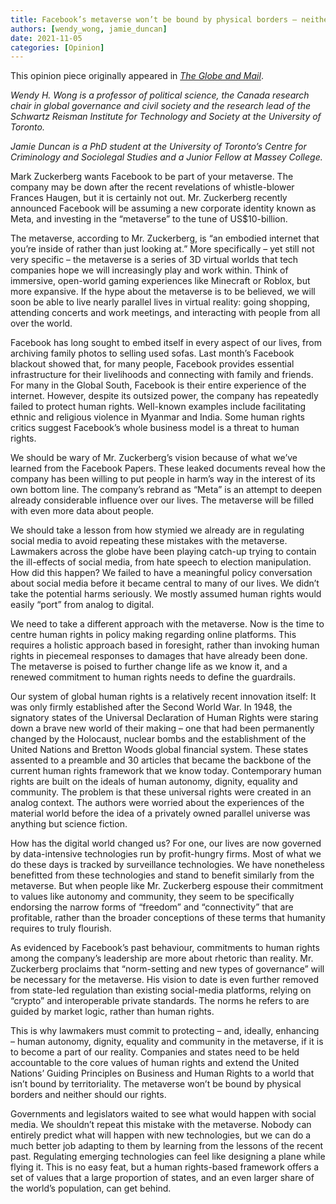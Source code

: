 ```yaml
---
title: Facebook’s metaverse won’t be bound by physical borders – neither are human rights
authors: [wendy_wong, jamie_duncan]
date: 2021-11-05
categories: [Opinion]
---
```

This opinion piece originally appeared in [*The Globe and Mail*](https://www.theglobeandmail.com/opinion/article-facebooks-metaverse-wont-be-bound-by-physical-borders-neither-are/).

*Wendy H. Wong is a professor of political science, the Canada research chair in global governance and civil society and the research lead of the Schwartz Reisman Institute for Technology and Society at the University of Toronto.*

*Jamie Duncan is a PhD student at the University of Toronto’s Centre for Criminology and Sociolegal Studies and a Junior Fellow at Massey College.*

Mark Zuckerberg wants Facebook to be part of your metaverse. The company may be down after the recent revelations of whistle-blower Frances Haugen, but it is certainly not out. Mr. Zuckerberg recently announced Facebook will be assuming a new corporate identity known as Meta, and investing in the “metaverse” to the tune of US$10-billion.

The metaverse, according to Mr. Zuckerberg, is “an embodied internet that you’re inside of rather than just looking at.” More specifically – yet still not very specific – the metaverse is a series of 3D virtual worlds that tech companies hope we will increasingly play and work within. Think of immersive, open-world gaming experiences like Minecraft or Roblox, but more expansive. If the hype about the metaverse is to be believed, we will soon be able to live nearly parallel lives in virtual reality: going shopping, attending concerts and work meetings, and interacting with people from all over the world.

Facebook has long sought to embed itself in every aspect of our lives, from archiving family photos to selling used sofas. Last month’s Facebook blackout showed that, for many people, Facebook provides essential infrastructure for their livelihoods and connecting with family and friends. For many in the Global South, Facebook is their entire experience of the internet. However, despite its outsized power, the company has repeatedly failed to protect human rights. Well-known examples include facilitating ethnic and religious violence in Myanmar and India. Some human rights critics suggest Facebook’s whole business model is a threat to human rights.

We should be wary of Mr. Zuckerberg’s vision because of what we’ve learned from the Facebook Papers. These leaked documents reveal how the company has been willing to put people in harm’s way in the interest of its own bottom line. The company’s rebrand as “Meta” is an attempt to deepen already considerable influence over our lives. The metaverse will be filled with even more data about people.

We should take a lesson from how stymied we already are in regulating social media to avoid repeating these mistakes with the metaverse. Lawmakers across the globe have been playing catch-up trying to contain the ill-effects of social media, from hate speech to election manipulation. How did this happen? We failed to have a meaningful policy conversation about social media before it became central to many of our lives. We didn’t take the potential harms seriously. We mostly assumed human rights would easily “port” from analog to digital.

We need to take a different approach with the metaverse. Now is the time to centre human rights in policy making regarding online platforms. This requires a holistic approach based in foresight, rather than invoking human rights in piecemeal responses to damages that have already been done. The metaverse is poised to further change life as we know it, and a renewed commitment to human rights needs to define the guardrails.

Our system of global human rights is a relatively recent innovation itself: It was only firmly established after the Second World War. In 1948, the signatory states of the Universal Declaration of Human Rights were staring down a brave new world of their making – one that had been permanently changed by the Holocaust, nuclear bombs and the establishment of the United Nations and Bretton Woods global financial system. These states assented to a preamble and 30 articles that became the backbone of the current human rights framework that we know today. Contemporary human rights are built on the ideals of human autonomy, dignity, equality and community. The problem is that these universal rights were created in an analog context. The authors were worried about the experiences of the material world before the idea of a privately owned parallel universe was anything but science fiction.

How has the digital world changed us? For one, our lives are now governed by data-intensive technologies run by profit-hungry firms. Most of what we do these days is tracked by surveillance technologies. We have nonetheless benefitted from these technologies and stand to benefit similarly from the metaverse. But when people like Mr. Zuckerberg espouse their commitment to values like autonomy and community, they seem to be specifically endorsing the narrow forms of “freedom” and “connectivity” that are profitable, rather than the broader conceptions of these terms that humanity requires to truly flourish.

As evidenced by Facebook’s past behaviour, commitments to human rights among the company’s leadership are more about rhetoric than reality. Mr. Zuckerberg proclaims that “norm-setting and new types of governance” will be necessary for the metaverse. His vision to date is even further removed from state-led regulation than existing social-media platforms, relying on “crypto” and interoperable private standards. The norms he refers to are guided by market logic, rather than human rights.

This is why lawmakers must commit to protecting – and, ideally, enhancing – human autonomy, dignity, equality and community in the metaverse, if it is to become a part of our reality. Companies and states need to be held accountable to the core values of human rights and extend the United Nations’ Guiding Principles on Business and Human Rights to a world that isn’t bound by territoriality. The metaverse won’t be bound by physical borders and neither should our rights.

Governments and legislators waited to see what would happen with social media. We shouldn’t repeat this mistake with the metaverse. Nobody can entirely predict what will happen with new technologies, but we can do a much better job adapting to them by learning from the lessons of the recent past. Regulating emerging technologies can feel like designing a plane while flying it. This is no easy feat, but a human rights-based framework offers a set of values that a large proportion of states, and an even larger share of the world’s population, can get behind.